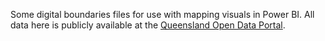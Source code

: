 Some digital boundaries files for use with mapping visuals in Power BI. All data here is publicly available at the [Queensland Open Data Portal](https://www.data.qld.gov.au/).
